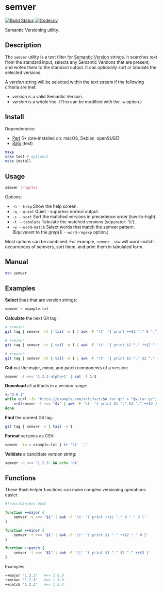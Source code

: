 # semver

[![Build Status](https://travis-ci.com/chriskilding/semver.svg?branch=master)](https://travis-ci.com/chriskilding/semver)
[![Codecov](https://codecov.io/gh/chriskilding/semver/branch/master/graph/badge.svg)](https://codecov.io/gh/chriskilding/semver)

Semantic Versioning utility.

## Description

The `semver` utility is a text filter for [Semantic Version](https://semver.org/) strings. It searches text from the standard input, selects any Semantic Versions that are present, and writes them to the standard output. It can optionally sort or tabulate the selected versions.

A *version* string will be selected within the text stream if the following criteria are met:

- *version* is a valid Semantic Version.
- *version* is a whole line. (This can be modified with the `-w` option.)

## Install

Dependencies:

- [Perl](http://www.perl.org) 5+ (pre-installed on: macOS, Debian, openSUSE)
- [Bats](https://github.com/bats-core/bats-core) (test)

```bash
make
make test # optional
make install
```

## Usage

```bash
semver [-hqstw]
```

Options:

- `-h --help`
  Show the help screen.
- `-q --quiet`
  Quiet - suppress normal output.
- `-s --sort`
  Sort the matched versions in precedence order (low-to-high).
- `-t --tabulate`
  Tabulate the matched versions (separator: '\t').
- `-w --word-match`
  Select words that match the semver pattern. (Equivalent to the *grep(1)* `--word-regexp` option.)

Most options can be combined. For example, `semver -stw` will word-match occurrences of semvers, sort them, and print them in tabulated form. 

## Manual

```bash
man semver
```

## Examples

**Select** lines that are version strings:

```bash
semver < example.txt
```

**Calculate** the next Git tag:

```bash
# ++major
git tag | semver -st | tail -n 1 | awk -F '\t' '{ print ++$1 "." 0 "." 0 }'

# ++minor
git tag | semver -st | tail -n 1 | awk -F '\t' '{ print $1 "." ++$2 "." 0 }'

# ++patch
git tag | semver -st | tail -n 1 | awk -F '\t' '{ print $1 "." $2 "." ++$3 }'
```

**Cut** out the major, minor, and patch components of a version:

```bash
semver -t <<< '1.2.3-alpha+1' | cut -f 1-3
```

**Download** all artifacts in a version range:

```bash
v='0.0.1'
while curl -fs "https://example.com/artifact/$v.tar.gz" > "$v.tar.gz"; do
    v=$(semver -t <<< "$v" | awk -F '\t' '{ print $1 "." $2 "." ++$3 }')
done
```

**Find** the current Git tag:

```bash
git tag | semver -s | tail -n 1
```

**Format** versions as CSV:

```bash
semver -tw < example.txt | tr '\t' ','
```

**Validate** a candidate version string:

```bash
semver -q <<< '1.2.3' && echo 'ok'
```

## Functions

These Bash helper functions can make complex versioning operations easier.

```bash
#!/usr/bin/env bash

function ++major {
    semver -t <<< "$1" | awk -F '\t' '{ print ++$1 "." 0 "." 0 }'
}

function ++minor {
    semver -t <<< "$1" | awk -F '\t' '{ print $1 "." ++$2 "." 0 }'
}

function ++patch {
    semver -t <<< "$1" | awk -F '\t' '{ print $1 "." $2 "." ++$3 }'
}
```

Examples:

```bash
++major '1.2.3'   #=> 2.0.0
++minor '1.2.3'   #=> 1.3.0
++patch '1.2.3'   #=> 1.2.4
```
